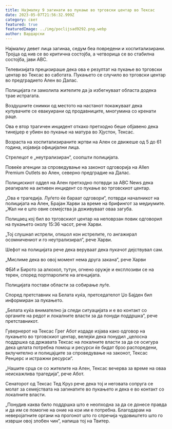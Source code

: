 ```yaml
---
title: Најмалку 9 загинати во пукање во трговски центар во Тексас
date: 2023-05-07T21:56:32.999Z
category: свет
featured: true
featuredImage: ../img/poclijsad9292.png.webp
author: Вардарски
---
```


Најмалку девет лица загинаа, седум беа повредени и хоспитализирани. Тројца од нив се во критична состојба, а четворица се во стабилна состојба, јави ABC.

Телевизијата прецизираше дека ова е резултат на пукање во трговски центар во Тексас во саботата. Пукањето се случило во трговски центар во предградието Ален во Далас.

Полицијата ги замолила жителите да ја избегнуваат областа додека трае истрагата.

Воздушните снимки од местото на настанот покажуваат дека купувачите се евакуирани од продавниците, многумина со кренати раце.

Ова е втор трагичен инцидент откако претходно беше објавено дека тинејџер е убиен во пукање на матура во Хјустон, Тексас.

Возраста на хоспитализираните жртви на Ален се движеше од 5 до 61 година, изјавија официјални лица.

Стрелецот е „неутрализиран“, соопшти полицијата.

Повеќе агенции за спроведување на законот одговорија на Allen Premium Outlets во Ален, северно предградие на Далас.

Полицискиот оддел на Ален претходно потврди за ABC News дека реагирале на активен инцидент со пукање во трговскиот центар.

„Ова е трагедија. Луѓето ќе бараат одговори“, потврди началникот на полицијата на Ален, Брајан Харви за време на брифингот за медиумите. „Жал ни е што овие семејства ја доживуваат оваа загуба.

Полицаец кој бил во трговскиот центар на неповрзан повик одговорил на пукањето околу 15:36 часот, рече Харви.

„Тој слушнал истрели, отишол кон истрелите, го ангажирал осомничениот и го неутрализирал“, рече Харви.

Шефот на полицијата рече дека веруваат дека пукачот дејствувал сам.

„Мислиме дека во овој момент нема друга закана“, рече Харви

ФБИ и Бирото за алкохол, тутун, огнено оружје и експлозиви се на терен, според портпаролите на агенцијата.

Полицијата постави области за собирање луѓе.

Според претставник на Белата куќа, претседателот Џо Бајден бил информиран за пукањето.

„Белата куќа внимателно ја следи ситуацијата и е во контакт со органите на редот и локалните власти за да понуди поддршка“, рече претставникот.

Гувернерот на Тексас Грег Абот издаде изјава како одговор на пукањето во трговскиот центар, велејќи дека понудил „целосна поддршка од државата Тексас на локалните власти за да се осигура дека целата потребна помош и ресурси ќе бидат брзо распоредени, вклучително и полицајците за спроведување на законот, Тексас Ренџерс и истражни ресурси“.

„Нашите срца се со жителите на Ален, Тексас вечерва за време на оваа неискажлива трагедија“, рече Абот.

Сенаторот од Тексас Тед Круз рече дека тој и неговата сопруга се молат за семејствата на загинатите во пукањето и дека е во контакт со локалните власти.

„Понудив каква било поддршка што е неопходна за да се донесе правда и да им се помогне на оние на кои им е потребна. Благодарам на неверојатните органи на прогонот што го спречија чудовиштето што го изврши овој злобен чин“, напиша тој на Твитер.
